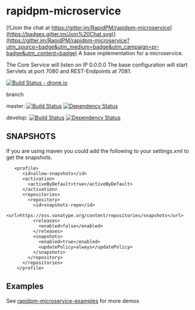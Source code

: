 # rapidpm-microservice

[![Join the chat at https://gitter.im/RapidPM/rapidpm-microservice](https://badges.gitter.im/Join%20Chat.svg)](https://gitter.im/RapidPM/rapidpm-microservice?utm_source=badge&utm_medium=badge&utm_campaign=pr-badge&utm_content=badge)
A base implementation for a microservice.

The Core Service will listen on IP 0.0.0.0
The base configuration will start Servlets at port 7080 and REST-Endpoints at 7081.

[![Build Status - drone.io](https://drone.io/github.com/RapidPM/rapidpm-microservice/status.png)](https://drone.io/github.com/RapidPM/rapidpm-microservice/latest)

branch

master:
[![Build Status](https://travis-ci.org/RapidPM/rapidpm-microservice.svg?branch=master)](https://travis-ci.org/RapidPM/rapidpm-microservice)
[![Dependency Status](https://www.versioneye.com/user/projects/55a3a45e3239390021000540/badge.svg?style=flat)](https://www.versioneye.com/user/projects/55a3a45e3239390021000540)

develop:
[![Build Status](https://travis-ci.org/RapidPM/rapidpm-microservice.svg?branch=develop)](https://travis-ci.org/RapidPM/rapidpm-microservice)
[![Dependency Status](https://www.versioneye.com/user/projects/55a3a44f32393900180005b2/badge.svg?style=flat)](https://www.versioneye.com/user/projects/55a3a44f32393900180005b2)

## SNAPSHOTS
If you are using maven you could add the following to your settings.xml to get the snapshots.

```
   <profile>
      <id>allow-snapshots</id>
      <activation>
        <activeByDefault>true</activeByDefault>
      </activation>
      <repositories>
        <repository>
          <id>snapshots-repo</id>
          <url>https://oss.sonatype.org/content/repositories/snapshots</url>
          <releases>
            <enabled>false</enabled>
          </releases>
          <snapshots>
            <enabled>true</enabled>
            <updatePolicy>always</updatePolicy>
          </snapshots>
        </repository>
      </repositories>
    </profile>
```

## Examples

See [rapidpm-microservice-examples](https://github.com/RapidPM/rapidpm-microservice-examples) for more demos


